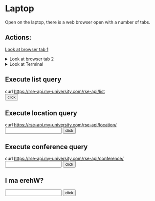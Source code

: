 # Laptop
Open on the laptop, there is a web browser open with a number of tabs.

## Actions:
<a href="https://github.com/lostRSEs/wherearemycolleagues">Look at browser tab 1</a>

<details><summary>Look at browser tab 2</summary>
This is is some text and a text box asking "I ma erehW?".
</details>

<details><summary>Look at Terminal</summary>
You see there is a Terminal window open with the command:

<pre><code>
    $ curl https://rse-api.my-university.com/rse-api/list
    ["RSE-002", "RSE-443", "321-ESR"]
    $ 
</code></pre>

You think you can probably edit this URL to try and find out more info about where the RSEs are...
</details>

## Execute list query
<script>
function listQ()
{
  var a=document.getElementById("list-span");
  document.getElementById('list-span').innerHTML= '200, ["RSE-002", "RSE-443", "321-ESR"]';
}
</script>

curl https://rse-api.my-university.com/rse-api/list
<br/>
<input type="button" value="click" onclick="listQ()">

<span id="list-span"></span>

## Execute location query

<script>
function locationCheck()
{
  var a=document.getElementById("location-text");
  if((a.value.toLowerCase()=="rse-002"))
  {
    document.getElementById('location').innerHTML= '200, At home';
  }
  else if((a.value.toLowerCase()=="rse-443"))
  {
    document.getElementById('location').innerHTML= '200, In maths department';
  }
  else if((a.value.toLowerCase()=="321-esr"))
  {
    document.getElementById('conference').innerHTML= '200, At conference: CONF-003';
  }
  else
  {
    document.getElementById('location').innerHTML= '404, not found';
  }
}
</script>

curl https://rse-api.my-university.com/rse-api/location/<input type="text" id="location-text" name="name"/>
<input type="button" value="click" onclick="locationCheck()">
<br/>

<span id="location"></span>

## Execute conference query

<script>
function conferenceCheck()
{
  var a=document.getElementById("conference-text");
  if((a.value.toLowerCase()=="conf-003"))
  {
    document.getElementById('conference').innerHTML= '200, At Collaborations workshop 2021 (CW21)';
  }
  else
  {
    document.getElementById('conference').innerHTML= '404, not found';
  }
}
</script>

curl https://rse-api.my-university.com/rse-api/conference/<input type="text" id="conference-text" name="name"/>
<input type="button" value="click" onclick="conferenceCheck()">
<br/>

<span id="conference"></span>



## I ma erehW?

<input type="text" id="puzzle-1" name="name"/>
<input type="button" value="click" onclick="check()">
<br/>

<span id="err"></span>

<script>
function check()
{
  var a=document.getElementById("puzzle-1");
  if((a.value.toLowerCase()=="cw21")|| (a.value.toLowerCase()=="collaborations workshop 2021"))
  {
    document.getElementById('err').innerHTML= 'Correct go to the <a href="/ah-software-escape-room/page3">next</a> page';
  }
  else
  {
    document.getElementById('err').innerHTML= 'Incorrect';
  }
}
</script>
